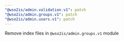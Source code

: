 ```yaml
---
"@wso2is/admin.validation.v1": patch
"@wso2is/admin.groups.v1": patch
"@wso2is/admin.users.v1": patch
---
```


Remove index files in `@wso2is/admin.groups.v1` module
